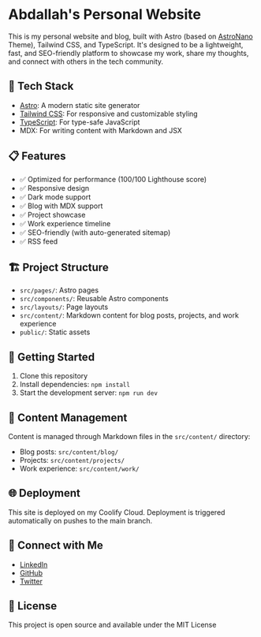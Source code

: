 # Abdallah's Personal Website

This is my personal website and blog, built with Astro (based on [AstroNano](https://github.com/markhorn-dev/astro-nano) Theme), Tailwind CSS, and TypeScript. It's designed to be a lightweight, fast, and SEO-friendly platform to showcase my work, share my thoughts, and connect with others in the tech community.

## 🚀 Tech Stack

- [Astro](https://astro.build/): A modern static site generator
- [Tailwind CSS](https://tailwindcss.com/): For responsive and customizable styling
- [TypeScript](https://www.typescriptlang.org/): For type-safe JavaScript
- MDX: For writing content with Markdown and JSX

## 📋 Features

- ✅ Optimized for performance (100/100 Lighthouse score)
- ✅ Responsive design
- ✅ Dark mode support
- ✅ Blog with MDX support
- ✅ Project showcase
- ✅ Work experience timeline
- ✅ SEO-friendly (with auto-generated sitemap)
- ✅ RSS feed

## 🏗️ Project Structure

- `src/pages/`: Astro pages
- `src/components/`: Reusable Astro components
- `src/layouts/`: Page layouts
- `src/content/`: Markdown content for blog posts, projects, and work experience
- `public/`: Static assets

## 🚀 Getting Started

1. Clone this repository
2. Install dependencies: `npm install`
3. Start the development server: `npm run dev`

## 📝 Content Management

Content is managed through Markdown files in the `src/content/` directory:

- Blog posts: `src/content/blog/`
- Projects: `src/content/projects/`
- Work experience: `src/content/work/`

## 🌐 Deployment

This site is deployed on my Coolify Cloud. Deployment is triggered automatically on pushes to the main branch.

## 🤝 Connect with Me

- [LinkedIn](https://www.linkedin.com/in/AbdallahAHO/)
- [GitHub](https://github.com/AbdallahAHO)
- [Twitter](https://twitter.com/AbdallahAHO)

## 📄 License

This project is open source and available under the MIT License
